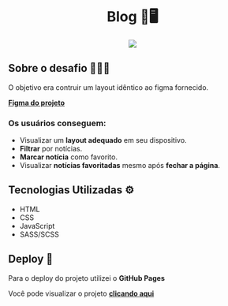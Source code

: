 
<div align="center">
    <h1>Blog 📰🖥️</h1> 
    <img src="https://github.com/gabrielalencs/Desafios-Codelandia/assets/127636935/abfe350f-85eb-4d9f-8bd5-1fa659a939e8">
</div>

<h2>Sobre o desafio 👨🏻‍💻</h2>
<p>O objetivo era contruir um layout idêntico ao figma fornecido. </p>
<p> <a href="https://www.figma.com/design/Yb9IBH56g7T1hdIyZ3BMNO/Desafios---CodeLab?node-id=0-1&t=GgkhWY12fQcZB8zk-0"><b>Figma do projeto</b></a></p>


<h3> Os usuários conseguem: </h3>
<ul>
  <li>Visualizar um <b>layout adequado</b> em seu dispositivo.</li>
  <li><b>Filtrar</b> por notícias.</li>
  <li><b>Marcar notícia</b> como favorito.</li>
  <li>Visualizar <b>notícias favoritadas</b> mesmo após <b>fechar a página</b>.</li>
</ul>


<h2>Tecnologias Utilizadas ⚙️</h1> 
<ul>
  <li>HTML</li>
  <li>CSS</li>
  <li>JavaScript</li>
  <li>SASS/SCSS</li>
</ul>


<h2>Deploy 🚀</h3>
<p>Para o deploy do projeto utilizei o <b>GitHub Pages</b> </p>
<p>Você pode visualizar o projeto <a href="https://gabrielalencs.github.io/Desafios-CodeLab/desafio_01/"> <b>clicando aqui</b> </a> </p>

